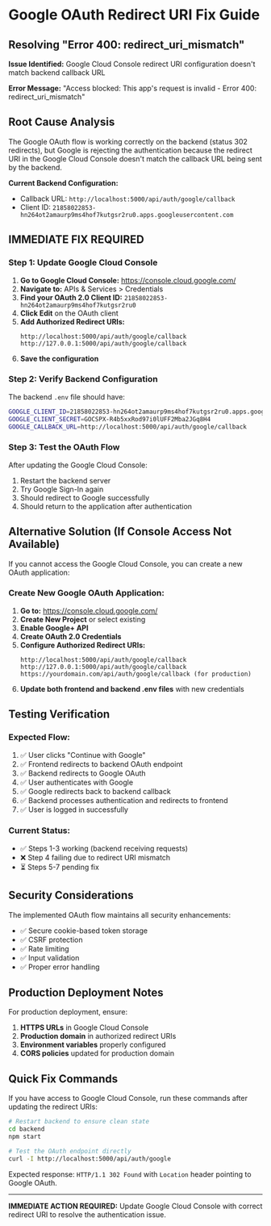 # Google OAuth Redirect URI Fix Guide
## Resolving "Error 400: redirect_uri_mismatch"

**Issue Identified:** Google Cloud Console redirect URI configuration doesn't match backend callback URL

**Error Message:** "Access blocked: This app's request is invalid - Error 400: redirect_uri_mismatch"

## Root Cause Analysis

The Google OAuth flow is working correctly on the backend (status 302 redirects), but Google is rejecting the authentication because the redirect URI in the Google Cloud Console doesn't match the callback URL being sent by the backend.

**Current Backend Configuration:**
- Callback URL: `http://localhost:5000/api/auth/google/callback`
- Client ID: `21858022853-hn264ot2amaurp9ms4hof7kutgsr2ru0.apps.googleusercontent.com`

## IMMEDIATE FIX REQUIRED

### Step 1: Update Google Cloud Console

1. **Go to Google Cloud Console:** https://console.cloud.google.com/
2. **Navigate to:** APIs & Services > Credentials
3. **Find your OAuth 2.0 Client ID:** `21858022853-hn264ot2amaurp9ms4hof7kutgsr2ru0`
4. **Click Edit** on the OAuth client
5. **Add Authorized Redirect URIs:**
   ```
   http://localhost:5000/api/auth/google/callback
   http://127.0.0.1:5000/api/auth/google/callback
   ```
6. **Save the configuration**

### Step 2: Verify Backend Configuration

The backend `.env` file should have:
```bash
GOOGLE_CLIENT_ID=21858022853-hn264ot2amaurp9ms4hof7kutgsr2ru0.apps.googleusercontent.com
GOOGLE_CLIENT_SECRET=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
GOOGLE_CALLBACK_URL=http://localhost:5000/api/auth/google/callback
```

### Step 3: Test the OAuth Flow

After updating the Google Cloud Console:
1. Restart the backend server
2. Try Google Sign-In again
3. Should redirect to Google successfully
4. Should return to the application after authentication

## Alternative Solution (If Console Access Not Available)

If you cannot access the Google Cloud Console, you can create a new OAuth application:

### Create New Google OAuth Application:

1. **Go to:** https://console.cloud.google.com/
2. **Create New Project** or select existing
3. **Enable Google+ API**
4. **Create OAuth 2.0 Credentials**
5. **Configure Authorized Redirect URIs:**
   ```
   http://localhost:5000/api/auth/google/callback
   http://127.0.0.1:5000/api/auth/google/callback
   https://yourdomain.com/api/auth/google/callback (for production)
   ```
6. **Update both frontend and backend .env files** with new credentials

## Testing Verification

### Expected Flow:
1. ✅ User clicks "Continue with Google"
2. ✅ Frontend redirects to backend OAuth endpoint
3. ✅ Backend redirects to Google OAuth
4. ✅ User authenticates with Google
5. ✅ Google redirects back to backend callback
6. ✅ Backend processes authentication and redirects to frontend
7. ✅ User is logged in successfully

### Current Status:
- ✅ Steps 1-3 working (backend receiving requests)
- ❌ Step 4 failing due to redirect URI mismatch
- ⏳ Steps 5-7 pending fix

## Security Considerations

The implemented OAuth flow maintains all security enhancements:
- ✅ Secure cookie-based token storage
- ✅ CSRF protection
- ✅ Rate limiting
- ✅ Input validation
- ✅ Proper error handling

## Production Deployment Notes

For production deployment, ensure:
1. **HTTPS URLs** in Google Cloud Console
2. **Production domain** in authorized redirect URIs
3. **Environment variables** properly configured
4. **CORS policies** updated for production domain

## Quick Fix Commands

If you have access to Google Cloud Console, run these commands after updating the redirect URIs:

```bash
# Restart backend to ensure clean state
cd backend
npm start

# Test the OAuth endpoint directly
curl -I http://localhost:5000/api/auth/google
```

Expected response: `HTTP/1.1 302 Found` with `Location` header pointing to Google OAuth.

---

**IMMEDIATE ACTION REQUIRED:** Update Google Cloud Console with correct redirect URI to resolve the authentication issue.